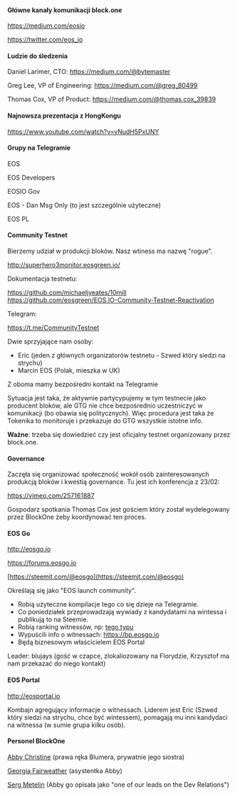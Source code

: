 #### Główne kanały komunikacji block.one

https://medium.com/eosio

https://twitter.com/eos_io

#### Ludzie do śledzenia

Daniel Larimer, CTO: <https://medium.com/@bytemaster>

Greg Lee, VP of Engineering: <https://medium.com/@greg_80499>

Thomas Cox, VP of Product: <https://medium.com/@thomas.cox_39839>

#### Najnowsza prezentacja z HongKongu

https://www.youtube.com/watch?v=yNudH5PxUNY

#### Grupy na Telegramie

EOS

EOS Developers

EOSIO Gov

EOS - Dan Msg Only (to jest szczególnie użyteczne)

EOS PL

#### Community Testnet

Bierzemy udział w produkcji bloków. Nasz wtiness ma nazwę "rogue".

http://superhero3monitor.eosgreen.io/

Dokumentacja testnetu:

https://github.com/michaeljyeates/10mill
https://github.com/eosgreen/EOS.IO-Community-Testnet-Reactivation

Telegram:

https://t.me/CommunityTestnet

Dwie sprzyjające nam osoby:

* Eric (jeden z głównych organizatorów testnetu - Szwed który siedzi na strychu)
* Marcin EOS (Polak, mieszka w UK)

Z oboma mamy bezpośredni kontakt na Telegramie

Sytuacja jest taka, że aktywnie partycypujemy w tym testnecie jako producent bloków, ale GTG nie chce bezpośrednio uczestniczyć w komunikacji (bo obawia się politycznych). Więc procedura jest taka że Tokenika to monitoruje i przekazuje do GTG wszystkie istotne info.

**Ważne**: trzeba się dowiedzieć czy jest oficjalny testnet organizowany przez block.one.

#### Governance

Zaczęła się organizować społeczność wokół osób zainteresowanych produkcją bloków i kwestią governance. Tu jest ich konferencja z 23/02:

https://vimeo.com/257161887

Gospodarz spotkania Thomas Cox jest gościem który został wydelegowany przez BlockOne żeby koordynować ten proces.

#### EOS Go

http://eosgo.io

https://forums.eosgo.io

[https://steemit.com/@eosgo](https://steemit.com/@eosgo)

Określają się jako "EOS launch community".

* Robią użyteczne kompilacje tego co się dzieje na Telegramie.
* Co poniedziałek przeprowadzają wywiady z kandydatami na wintessa i publikują to na Steemie.
* Robią ranking witnessów, np: [tego typu](https://steemit.com/eos/@eosgo/block-producer-candidate-report-4-march-28-2018)
* Wypuścili info o witnessach: https://bp.eosgo.io
* Będą biznesowym właścicielem EOS Portal

Leader: blujays (gość w czapce, zlokaliozowany na Florydzie, Krzysztof ma nam przekazać do niego kontakt)

#### EOS Portal

http://eosportal.io

Kombajn agregujący informacje o witnessach. Liderem jest Eric (Szwed który siedzi na strychu, chce być wintessem), pomagają mu inni kandydaci na witnessa (w sumie grupa kilku osób).

#### Personel BlockOne

[Abby Christine](mailto:abby.christine@block.one) (prawa ręka Blumera, prywatnie jego siostra)

[Georgia Fairweather](mailto:georgia.fairweather@block.one) (asystentka Abby)

[Serg Metelin](mailto:serg.metelin@block.one) (Abby go opisała jako "one of our leads on the Dev Relations")